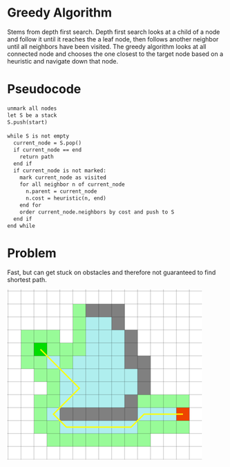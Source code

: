 # Greedy Algorithm

Stems from depth first search.  Depth first search looks at a child of a node and follow it until it reaches the a leaf node, then follows another neighbor until all neighbors have been visited.  The greedy algorithm looks at all connected node and chooses the one closest to the target node based on a heuristic and navigate down that node.

# Pseudocode
```text
unmark all nodes
let S be a stack
S.push(start)

while S is not empty
  current_node = S.pop()
  if current_node == end
    return path
  end if
  if current_node is not marked:
    mark current_node as visited
    for all neighbor n of current_node
      n.parent = current_node
      n.cost = heuristic(n, end)
    end for
    order current_node.neighbors by cost and push to S
  end if
end while
```

# Problem
Fast, but can get stuck on obstacles and therefore not guaranteed to find shortest path.

![](../img/greedy-problem.png "Greedy problem")
